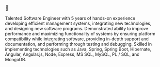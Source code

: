 ### 👋
Talented Software Engineer with 5 years of hands-on experience developing efficient management systems, integrating new technologies, and designing new software programs. Demonstrated ability to improve performance and maximizing functionality of systems by ensuring platform compatibility while integrating software, providing in-depth support and documentation, and performing through testing and debugging. Skilled in implementing technologies such as Java, Spring, Spring Boot, Hibernate, Angular, Angular.js, Node, Express, MS SQL, MySQL, PL / SQL, and MongoDB.


<!--
**LACHHABAYOUB/lachhabayoub** is a ✨ _special_ ✨ repository because its `README.md` (this file) appears on your GitHub profile.

Here are some ideas to get you started:

- 🔭 I’m currently working on ...
- 🌱 I’m currently learning ...
- 👯 I’m looking to collaborate on ...
- 🤔 I’m looking for help with ...
- 💬 Ask me about ...
- 📫 How to reach me: ...
- 😄 Pronouns: ...
- ⚡ Fun fact: ...
-->

